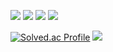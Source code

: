 <img src="https://img.shields.io/badge/Python-3776AB?style=for-the-badge&logo=Python&logoColor=white"> <img src="https://img.shields.io/badge/R-276DC3?style=for-the-badge&logo=R&logoColor=white"> <img src="https://img.shields.io/badge/MySQL-4479A1?style=for-the-badge&logo=MySQL&logoColor=white">
<img src="https://img.shields.io/badge/Jupyter-F37626?style=for-the-badge&logo=Jupyter&logoColor=white">

[![Solved.ac Profile](http://mazassumnida.wtf/api/v2/generate_badge?boj=timmeoutti)](https://solved.ac/timmeoutti/)
<img src="http://mazandi.herokuapp.com/api?handle=timmeoutti&theme=warm"/>
